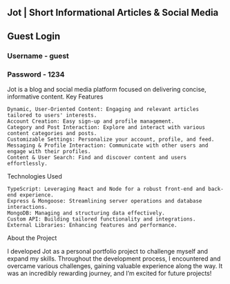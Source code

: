 <h2>Jot | Short Informational Articles & Social Media</h2>

<h2>Guest Login</h2>
<h3>Username - guest</h3>
<h3>Password - 1234</h3>

Jot is a blog and social media platform focused on delivering concise, informative content.
Key Features

    Dynamic, User-Oriented Content: Engaging and relevant articles tailored to users' interests.
    Account Creation: Easy sign-up and profile management.
    Category and Post Interaction: Explore and interact with various content categories and posts.
    Customizable Settings: Personalize your account, profile, and feed.
    Messaging & Profile Interaction: Communicate with other users and engage with their profiles.
    Content & User Search: Find and discover content and users effortlessly.

Technologies Used

    TypeScript: Leveraging React and Node for a robust front-end and back-end experience.
    Express & Mongoose: Streamlining server operations and database interactions.
    MongoDB: Managing and structuring data effectively.
    Custom API: Building tailored functionality and integrations.
    External Libraries: Enhancing features and performance.

About the Project

I developed Jot as a personal portfolio project to challenge myself and expand my skills. Throughout the development process, I encountered and overcame various challenges, gaining valuable experience along the way. It was an incredibly rewarding journey, and I’m excited for future projects!


